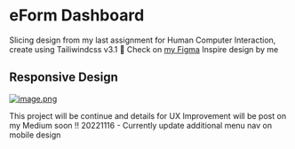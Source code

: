 # eForm Dashboard 
Slicing design from my last assignment for Human Computer Interaction, create using Tailiwindcss v3.1 💃
Check on [my Figma](https://www.figma.com/file/GYlGYKZo6IhBMOscGDKrCJ/SPL-Online?node-id=1%3A2])
Inspire design by me

## Responsive Design

[![image.png](https://i.postimg.cc/nr12n05K/image.png)](https://postimg.cc/dZLrBmJD)

This project will be continue and details for UX Improvement will be post on my Medium soon !!
20221116 - Currently update additional menu nav on mobile design
